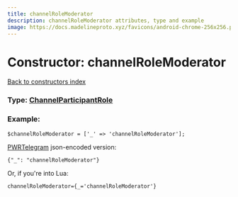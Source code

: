 ```yaml
---
title: channelRoleModerator
description: channelRoleModerator attributes, type and example
image: https://docs.madelineproto.xyz/favicons/android-chrome-256x256.png
---
```

# Constructor: channelRoleModerator  
[Back to constructors index](index.md)






### Type: [ChannelParticipantRole](../types/ChannelParticipantRole.md)


### Example:

```
$channelRoleModerator = ['_' => 'channelRoleModerator'];
```  

[PWRTelegram](https://pwrtelegram.xyz) json-encoded version:

```
{"_": "channelRoleModerator"}
```


Or, if you're into Lua:  


```
channelRoleModerator={_='channelRoleModerator'}

```


